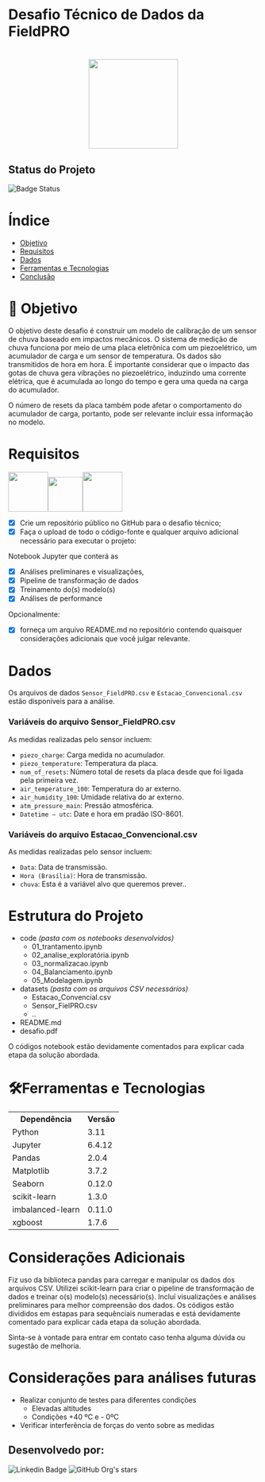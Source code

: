 # Desafio Técnico de Dados da FieldPRO

<h1 align="center"> <img src="https://fieldpro.com.br/wp-content/themes/fieldpro/src/images/logo.png" width=180px></h1>   

<h2>Status do Projeto</h2>

![Badge Status](http://img.shields.io/static/v1?label=STATUS&message=EM%20REVISÃO&color=GREEN&style=for-the-badge)


# Índice
<!--ts-->
   * [Objetivo](#objetivo)
   * [Requisitos](#requisitos)
   * [Dados](#dados)
   * [Ferramentas e Tecnologias](#ferramentas-e-tecnologias)
   * [Conclusão](#conclusao)
 
<!--te-->
 
 # 🧾 Objetivo

O objetivo deste desafio é construir um modelo de calibração de um sensor de chuva baseado em impactos mecânicos. O sistema de medição de chuva funciona por meio de uma placa eletrônica com um piezoelétrico, um acumulador de carga e um sensor de temperatura. Os dados são transmitidos de hora em hora. É importante considerar que o impacto das gotas de chuva gera vibrações no piezoelétrico, induzindo uma corrente elétrica, que é acumulada ao longo do tempo e gera uma queda na carga do acumulador.

O número de resets da placa também pode afetar o comportamento do acumulador de carga, portanto, pode ser relevante incluir essa informação no modelo.
 
# Requisitos


<img src="https://github.githubassets.com/images/modules/logos_page/GitHub-Mark.png" width="80" height="80"/><img src="https://upload.wikimedia.org/wikipedia/commons/thumb/c/c3/Python-logo-notext.svg/935px-Python-logo-notext.svg.png" width="70" height="70"/><img src="https://jupyter.org/assets/homepage/main-logo.svg" width="80" height="80"/> 

- [x] Crie um repositório público no GitHub para o desafio técnico;
- [x] Faça o upload de todo o código-fonte e qualquer arquivo adicional necessário para executar o projeto:
   
Notebook Jupyter que conterá as 
- [x]  Análises preliminares e visualizações, 
- [x] Pipeline de transformação de dados
- [x] Treinamento do(s) modelo(s)
- [x] Análises de performance

Opcionalmente:
- [x] forneça um arquivo README.md no repositório contendo quaisquer considerações adicionais que você julgar relevante.

# Dados

Os arquivos de dados `Sensor_FieldPRO.csv` e `Estacao_Convencional.csv` estão disponíveis para a análise.

### Variáveis do arquivo Sensor_FieldPRO.csv

As medidas realizadas pelo sensor incluem:

- `piezo_charge`: Carga medida no acumulador.
- `piezo_temperature`: Temperatura da placa.
- `num_of_resets`: Número total de resets da placa desde que foi ligada pela primeira vez.
- `air_temperature_100`: Temperatura do ar externo.
- `air_humidity_100`: Umidade relativa do ar externo.
- `atm_pressure_main`: Pressão atmosférica.
- `Datetime – utc`: Date e hora em pradão ISO-8601.


### Variáveis do arquivo Estacao_Convencional.csv

As medidas realizadas pelo sensor incluem:

- `Data`: Data de transmissão.
- `Hora (Brasília)`: Hora de transmissão.
- `chuva`: Esta é a variável alvo que queremos prever..


# Estrutura do Projeto
- code	_(pasta com os notebooks desenvolvidos)_
  - 01_trantamento.ipynb
  - 02_analise_exploratória.ipynb
  - 03_normalizacao.ipynb
  - 04_Balanciamento.ipynb
  - 05_Modelagem.ipynb
- datasets  _(pasta com os arquivos CSV necessários)_
    - Estacao_Convencial.csv      
    - Sensor_FielPRO.csv
    - ..
- README.md
- desafio.pdf

O códigos notebook estão devidamente comentados para explicar cada etapa da solução abordada.


# 🛠Ferramentas e Tecnologias

<table>
<tr>
	<th>Dependência</th>
	<th>Versão</th>
</tr>
<tr>
	<td>Python</td>
	<td>3.11</td>
</tr>
<tr>
	<td>Jupyter</td>
	<td>6.4.12</td>
</tr>	
<tr>
	<td>Pandas</td>
	<td>2.0.4</td>
</tr>	
<tr>
	<td>Matplotlib</td>
	<td>3.7.2</td>
</tr>
<tr>
	<td>Seaborn</td>
	<td>0.12.0</td>
</tr>
<tr>
	<td>scikit-learn</td>
	<td>1.3.0</td>
</tr>
<tr>
	<td>imbalanced-learn</td>
	<td>0.11.0</td>
</tr>
<tr>
	<td>xgboost</td>
	<td>1.7.6</td>
</tr>
</table>


# Considerações Adicionais

Fiz uso da biblioteca pandas para carregar e manipular os dados dos arquivos CSV.
Utilizei scikit-learn para criar o pipeline de transformação de dados e treinar o(s) modelo(s) necessário(s).
Incluí visualizações e análises preliminares para melhor compreensão dos dados.
Os códigos estão divididos em estapas para sequênciais numeradas e está devidamente comentado para explicar cada etapa da solução abordada.

Sinta-se à vontade para entrar em contato caso tenha alguma dúvida ou sugestão de melhoria.



# Considerações para análises futuras

- Realizar conjunto de testes para diferentes condições
   -  Elevadas altitudes
   - Condições +40 ºC e - 0ºC
- Verificar interferência de forças do vento sobre as medidas
 
<h2>Desenvolvedo por:  </h2>
<div>

![Linkedin Badge](https://img.shields.io/badge/-Eduardo_Bitencourt-blue?style=flat-square&logo=Linkedin&logoColor=white&link=https://www.linkedin.com/in/bitencourt-eduardo/)
![GitHub Org's stars](https://img.shields.io/github/stars/bitencourt-eduardo?style=social)
</div> 

